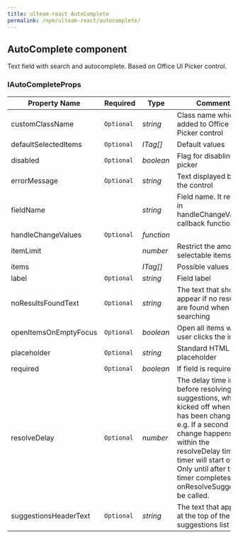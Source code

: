 ```yaml
---
title: ulteam-react AutoComplete
permalink: /npm/ulteam-react/autocomplete/
---
```


## AutoComplete component

Text field with search and autocomplete. Based on Office UI Picker control.

<!-- Test -->

### IAutoCompleteProps

| Property Name | Required | Type | Comments |
|-|-|-|-|
 | customClassName | `Optional` |  *string* |     Class name which added to Office Ui Picker control       |  
 | defaultSelectedItems | `Optional` |  *ITag[]* |     Default values       |  
 | disabled | `Optional` |  *boolean* |     Flag for disabling the picker       |  
 | errorMessage | `Optional` |  *string* |     Text displayed below the control       |  
 | fieldName |  |  *string* |     Field name. It returns in handleChangeValues callback function       |  
 | handleChangeValues | `Optional` |  *function* |  |  
 | itemLimit |  |  *number* |     Restrict the amount of selectable items       |  
 | items |  |  *ITag[]* |     Possible values       |  
 | label | `Optional` |  *string* |     Field label       |  
 | noResultsFoundText | `Optional` |  *string* |     The text that should appear if no results are found when searching       |  
 | openItemsOnEmptyFocus | `Optional` |  *boolean* |     Open all items when a user clicks the input       |  
 | placeholder | `Optional` |  *string* |     Standard HTML input placeholder       |  
 | required | `Optional` |  *boolean* |     If field is required       |  
 | resolveDelay | `Optional` |  *number* |     The delay time in ms before resolving suggestions, which is kicked off when input has been changed. e.g. If a second input change happens within the resolveDelay time, the timer will start over. Only until after the timer completes will onResolveSuggestions be called.       |  
 | suggestionsHeaderText | `Optional` |  *string* |     The text that appears at the top of the suggestions list       |
